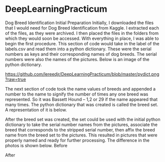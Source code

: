 # DeepLearningPracticum
Dog Breed Identification
Initial Preparation
	Initially, I downloaded the files that I would need for Dog Breed Identification from Kaggle.  I extracted each of the files, as they were archived.  I then placed the files in the folders from which they would soon be accessed.  With everything in place, I was able to begin the first procedure.  This section of code would take in the label of the labels.csv and read them into a python dictionary.  These were the serial numbers as keys and their corresponding names of dog breeds. The serial numbers were also the names of the pictures.  Below is an image of the python dictionary.

https://github.com/lereedjr/DeepLearningPracticum/blob/master/pydict.png?raw=true

  The next section of code took the name values of breeds and appended a number to the name to signify the number of times any one breed was represented.  So it was Bassett Hound – 1,2 or 29 if the name appeared that many times.  The python dictionary that was created is called the breed set.  A representation of it is below.
 
  After the breed set was created, the set could be used with the initial python dictionary to take the serial number names from the pictures, associate the breed that corresponds to the stripped serial number, then affix the breed name from the breed set to the pictures.  This resulted in pictures that were properly named and ready for further processing.  The difference in the photos is shown below.
Before
 
After
 
	
